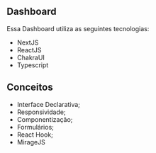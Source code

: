 ## Dashboard 

Essa Dashboard utiliza as seguintes tecnologias: 

- NextJS
- ReactJS
- ChakraUI
- Typescript

## Conceitos

- Interface Declarativa;
- Responsividade;
- Componentização;
- Formulários;
- React Hook;
- MirageJS